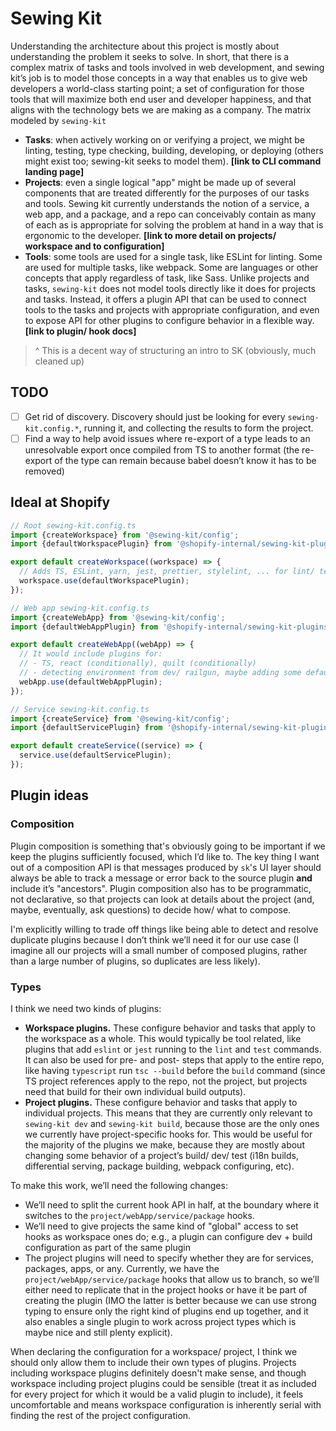 # Sewing Kit

Understanding the architecture about this project is mostly about understanding the problem it seeks to solve. In short, that there is a complex matrix of tasks and tools involved in web development, and sewing kit’s job is to model those concepts in a way that enables us to give web developers a world-class starting point; a set of configuration for those tools that will maximize both end user and developer happiness, and that aligns with the technology bets we are making as a company. The matrix modeled by `sewing-kit`

- **Tasks**: when actively working on or verifying a project, we might be linting, testing, type checking, building, developing, or deploying (others might exist too; sewing-kit seeks to model them). **[link to CLI command landing page]**
- **Projects**: even a single logical "app" might be made up of several components that are treated differently for the purposes of our tasks and tools. Sewing kit currently understands the notion of a service, a web app, and a package, and a repo can conceivably contain as many of each as is appropriate for solving the problem at hand in a way that is ergonomic to the developer. **[link to more detail on projects/ workspace and to configuration]**
- **Tools**: some tools are used for a single task, like ESLint for linting. Some are used for multiple tasks, like webpack. Some are languages or other concepts that apply regardless of task, like Sass. Unlike projects and tasks, `sewing-kit` does not model tools directly like it does for projects and tasks. Instead, it offers a plugin API that can be used to connect tools to the tasks and projects with appropriate configuration, and even to expose API for other plugins to configure behavior in a flexible way. **[link to plugin/ hook docs]**

> ^ This is a decent way of structuring an intro to SK (obviously, much cleaned up)

## TODO

- [ ] Get rid of discovery. Discovery should just be looking for every `sewing-kit.config.*`, running it, and collecting the results to form the project.
- [ ] Find a way to help avoid issues where re-export of a type leads to an unresolvable export once compiled from TS to another format (the re-export of the type can remain because babel doesn’t know it has to be removed)

## Ideal at Shopify

```ts
// Root sewing-kit.config.ts
import {createWorkspace} from '@sewing-kit/config';
import {defaultWorkspacePlugin} from '@shopify-internal/sewing-kit-plugins';

export default createWorkspace((workspace) => {
  // Adds TS, ESLint, yarn, jest, prettier, stylelint, ... for lint/ test/ type-check
  workspace.use(defaultWorkspacePlugin);
});

// Web app sewing-kit.config.ts
import {createWebApp} from '@sewing-kit/config';
import {defaultWebAppPlugin} from '@shopify-internal/sewing-kit-plugins';

export default createWebApp((webApp) => {
  // It would include plugins for:
  // - TS, react (conditionally), quilt (conditionally)
  // - detecting environment from dev/ railgun, maybe adding some default deploy stuff
  webApp.use(defaultWebAppPlugin);
});

// Service sewing-kit.config.ts
import {createService} from '@sewing-kit/config';
import {defaultServicePlugin} from '@shopify-internal/sewing-kit-plugins';

export default createService((service) => {
  service.use(defaultServicePlugin);
});
```

## Plugin ideas

### Composition

Plugin composition is something that's obviously going to be important if we keep the plugins sufficiently focused, which I’d like to. The key thing I want out of a composition API is that messages produced by `sk`'s UI layer should always be able to track a message or error back to the source plugin **and** include it’s "ancestors". Plugin composition also has to be programmatic, not declarative, so that projects can look at details about the project (and, maybe, eventually, ask questions) to decide how/ what to compose.

I'm explicitly willing to trade off things like being able to detect and resolve duplicate plugins because I don’t think we’ll need it for our use case (I imagine all our projects will a small number of composed plugins, rather than a large number of plugins, so duplicates are less likely).

### Types

I think we need two kinds of plugins:

- **Workspace plugins.** These configure behavior and tasks that apply to the workspace as a whole. This would typically be tool related, like plugins that add `eslint` or `jest` running to the `lint` and `test` commands. It can also be used for pre- and post- steps that apply to the entire repo, like having `typescript` run `tsc --build` before the `build` command (since TS project references apply to the repo, not the project, but projects need that build for their own individual build outputs).
- **Project plugins.** These configure behavior and tasks that apply to individual projects. This means that they are currently only relevant to `sewing-kit dev` and `sewing-kit build`, because those are the only ones we currently have project-specific hooks for. This would be useful for the majority of the plugins we make, because they are mostly about changing some behavior of a project’s build/ dev/ test (i18n builds, differential serving, package building, webpack configuring, etc).

To make this work, we’ll need the following changes:

- We’ll need to split the current hook API in half, at the boundary where it switches to the `project/webApp/service/package` hooks.
- We’ll need to give projects the same kind of "global" access to set hooks as workspace ones do; e.g., a plugin can configure dev + build configuration as part of the same plugin
- The project plugins will need to specify whether they are for services, packages, apps, or any. Currently, we have the `project/webApp/service/package` hooks that allow us to branch, so we’ll either need to replicate that in the project hooks or have it be part of creating the plugin (IMO the latter is better because we can use strong typing to ensure only the right kind of plugins end up together, and it also enables a single plugin to work across project types which is maybe nice and still plenty explicit).

When declaring the configuration for a workspace/ project, I think we should only allow them to include their own types of plugins. Projects including workspace plugins definitely doesn't make sense, and though workspace including project plugins could be sensible (treat it as included for every project for which it would be a valid plugin to include), it feels uncomfortable and means workspace configuration is inherently serial with finding the rest of the project configuration.
